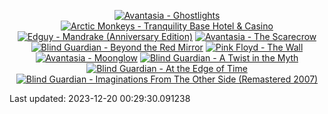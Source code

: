 <!-- lastfm -->
<p align="center"><a href="https://www.last.fm/music/Avantasia/Ghostlights"><img src="https://lastfm.freetls.fastly.net/i/u/64s/f27bbac3df62a3bcd1e7768ca8a6dcc6.png" title="Avantasia - Ghostlights"></a> <a href="https://www.last.fm/music/Arctic+Monkeys/Tranquility+Base+Hotel+&+Casino"><img src="https://lastfm.freetls.fastly.net/i/u/64s/c7f6da092ec3fd3bdb02e3ff71c56fea.jpg" title="Arctic Monkeys - Tranquility Base Hotel & Casino"></a> <a href="https://www.last.fm/music/Edguy/Mandrake+(Anniversary+Edition)"><img src="https://lastfm.freetls.fastly.net/i/u/64s/eb702bc78f6683ece9c2d881eeecf921.jpg" title="Edguy - Mandrake (Anniversary Edition)"></a> <a href="https://www.last.fm/music/Avantasia/The+Scarecrow"><img src="https://lastfm.freetls.fastly.net/i/u/64s/35c70cdff2f74b9a877dfea2ea8314e7.png" title="Avantasia - The Scarecrow"></a> <a href="https://www.last.fm/music/Blind+Guardian/Beyond+the+Red+Mirror"><img src="https://lastfm.freetls.fastly.net/i/u/64s/61262bdd006ff40263bc723dabd53289.png" title="Blind Guardian - Beyond the Red Mirror"></a> <a href="https://www.last.fm/music/Pink+Floyd/The+Wall"><img src="https://lastfm.freetls.fastly.net/i/u/64s/546df98105a551801e0f92de7389cc0a.png" title="Pink Floyd - The Wall"></a> <a href="https://www.last.fm/music/Avantasia/Moonglow"><img src="https://lastfm.freetls.fastly.net/i/u/64s/b71f7b878f48a82421767cfbe76e525f.jpg" title="Avantasia - Moonglow"></a> <a href="https://www.last.fm/music/Blind+Guardian/A+Twist+in+the+Myth"><img src="https://lastfm.freetls.fastly.net/i/u/64s/0ca1499a97a44031a4ecf9abaa68c9c9.jpg" title="Blind Guardian - A Twist in the Myth"></a> <a href="https://www.last.fm/music/Blind+Guardian/At+the+Edge+of+Time"><img src="https://lastfm.freetls.fastly.net/i/u/64s/266b97ac6fdaf73f11ae5ebff7876e59.jpg" title="Blind Guardian - At the Edge of Time"></a> <a href="https://www.last.fm/music/Blind+Guardian/Imaginations+From+The+Other+Side+(Remastered+2007)"><img src="https://lastfm.freetls.fastly.net/i/u/64s/761aa67f6c56495a9de89b1ca28d2e64.jpg" title="Blind Guardian - Imaginations From The Other Side (Remastered 2007)"></a> </p>

<!--START_SECTION:last-updated-->
Last updated: 2023-12-20 00:29:30.091238
<!--END_SECTION:last-updated-->